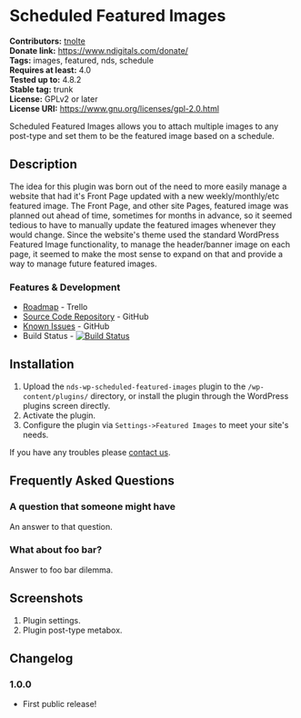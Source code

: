 # Scheduled Featured Images #
**Contributors:** [tnolte](https://profiles.wordpress.org/tnolte)  
**Donate link:** https://www.ndigitals.com/donate/  
**Tags:** images, featured, nds, schedule  
**Requires at least:** 4.0  
**Tested up to:** 4.8.2  
**Stable tag:** trunk  
**License:** GPLv2 or later  
**License URI:** https://www.gnu.org/licenses/gpl-2.0.html  

Scheduled Featured Images allows you to attach multiple images to any post-type and set them to be the featured image based on a schedule.

## Description ##

The idea for this plugin was born out of the need to more easily manage a website that had it's Front Page updated with a new weekly/monthly/etc featured image. The Front Page, and other site Pages, featured image was planned out ahead of time, sometimes for months in advance, so it seemed tedious to have to manually update the featured images whenever they would change. Since the website's theme used the standard WordPress Featured Image functionality, to manage the header/banner image on each page, it seemed to make the most sense to expand on that and provide a way to manage future featured images.

### Features & Development ###

* [Roadmap](https://trello.com/b/8mT9hQWj) - Trello
* [Source Code Repository](https://github.com/ndigitals/nds-wp-scheduled-featured-images) - GitHub
* [Known Issues](https://github.com/ndigitals/nds-wp-scheduled-featured-images/issues) - GitHub
* Build Status - [![Build Status](https://travis-ci.org/ndigitals/nds-wp-scheduled-featured-images.svg?branch=master)](https://travis-ci.org/ndigitals/nds-wp-scheduled-featured-images)

## Installation ##

1. Upload the `nds-wp-scheduled-featured-images` plugin to the `/wp-content/plugins/` directory, or install the plugin through the WordPress plugins screen directly.
1. Activate the plugin.
1. Configure the plugin via `Settings->Featured Images` to meet your site's needs.

If you have any troubles please [contact us](https://www.ndigitals.com/contact/).

## Frequently Asked Questions ##

### A question that someone might have ###

An answer to that question.

### What about foo bar? ###

Answer to foo bar dilemma.


## Screenshots ##

1. Plugin settings.
2. Plugin post-type metabox.

## Changelog ##

### 1.0.0 ###
* First public release!

